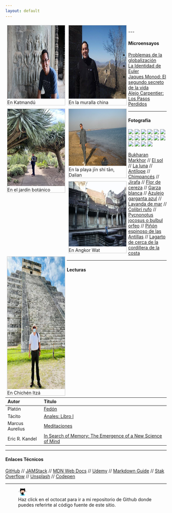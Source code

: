 ```yaml
---
layout: default
---
```

<head>
<style>
div.gallery {
  margin: 5px;
  border: 1px solid #ccc;
  float: left;
  width: 180px;
}

div.gallery:hover {
  border: 1px solid #777;
}

div.gallery img {
  width: 100%;
  height: auto;
}

div.desc {
  padding: 15px;
  text-align: center;
}
</style>
</head>
<body>
<div class="gallery">
  <a target="_blank" href="/assets/images/en_Katmandu.jpg">
    <img src="/assets/images/en_Katmandu.jpg" alt="En Katmandú" width="304" height="228">
  </a>
  <div class="desc">En Katmandú</div>
</div>

<div class="gallery">
  <a target="_blank" href="/assets/images/en_la_muralla.jpg">
    <img src="/assets/images/en_la_muralla.jpg" alt="En la muralla china" width="304" height="228">
  </a>
  <div class="desc">En la muralla china</div>
</div>

<div class="gallery">
  <a target="_blank" href="/assets/images/en_el_botanico.jpg">
    <img src="/assets/images/en_el_botanico.jpg" alt="En el jardín botánico">
  </a>
  <div class="desc">En el jardín botánico</div>
</div>

<div class="gallery">
  <a target="_blank" href="/assets/images/en_la_playa_Jinshitan_Dalian.jpg">
    <img src="/assets/images/en_la_playa_Jinshitan_Dalian.jpg" alt="jīn shí tān" width="314" height="177">
  </a>
  <div class="desc">En la playa jīn shí tān, Dalian</div>
</div>

<div class="gallery">
  <a target="_blank" href="/assets/images/en_angkor_wat.jpg">
    <img src="/assets/images/en_angkor_wat.jpg" alt="En Angkor Wat" width="302" height="202">
  </a>
  <div class="desc">En Angkor Wat</div>
</div>

<div class="gallery">
  <a target="_blank" href="/assets/images/en_chichen_itza.jpg">
    <img src="/assets/images/en_chichen_itza.jpg" alt="En Chichén Itzá" width="312" height="412">
  </a>
  <div class="desc">En Chichén Itzá</div>
</div>
</body>

<br>
---

#### Microensayos

- [Problemas de la globalización](/blog/problemas-de-la-globalizacion.md)
- [La Identidad de Euler](/blog/la-identidad-de-euler.md)
- [Jaques Monod: El segundo secreto de la vida](/blog/Jaques_Monod.html)
- [Alejo Carpentier: Los Pasos Perdidos](/blog/Alejo_Carpentier.md)

---

#### Fotografía

<section>
  <img src="https://unsplash.it/700/345?random=1" />
  <img src="https://unsplash.it/700/550?random=2" />
  <img src="https://unsplash.it/700/450?random=3" />
  <img src="https://unsplash.it/700/500?image=421" />
  <img src="https://unsplash.it/700/300?image=455" />
  <img src="https://unsplash.it/700/150?image=406" />
  <img src="https://unsplash.it/700?image=594" />
  <img src="https://unsplash.it/700/450?image=417" />
  <img src="https://unsplash.it/700/400?image=410" />
  <img src="https://unsplash.it/700/550?image=582" />
  <img src="https://unsplash.it/700/175?image=591" />
  <img src="https://unsplash.it/700/345?image=421" />
  <img src="https://unsplash.it/700/567?image=572" />
  <img src="https://unsplash.it/700/978?image=401" />
  <img src="https://unsplash.it/700/654?image=388" />
  <img src="https://unsplash.it/700/500?image=423" />
</section>

[Bukharan Markhor](/assets/gallery/Bukharan_markhor.jpg)
//
[El sol](/assets/gallery/El_sol.jpg)
//
[La luna](/assets/gallery/luna.jpg)
//
[Antílope](/assets/gallery/Antílope.jpg)
//
[Chimpancés](/assets/gallery/chimps_2.jpg)
//
[Jirafa](/assets/gallery/jirafa.jpg)
//
[Flor de cereza](/assets/gallery/flor_de_cereza.jpg)
//
[Garza blanca](/assets/gallery/Snowy-Egret.jpg)
//
[Azulejo garganta azul](/assets/gallery/Sialia-mexicana.jpg)
//
[Lavanda de mar](/assets/gallery/Sea-Lavender.jpg)
//
[Colibrí rufo](/assets/gallery/Rufous-Hummingbird.jpg)
//
[Pycnonotus jocosus o bulbul orfeo](/assets/gallery/Red-whiskered-bulbul.jpg)
//
[Piñón espinoso de las Antillas](/assets/gallery/Erythrina-corallodendron.jpg)
//
[Lagarto de cerca de la cordillera de la costa](/assets/gallery/Fence-Lizard.jpg)

---

#### Lecturas

| Autor    | Título|
| :----------- | :----------- |
|Platón      |[Fedón](/libros/fedon.md) |
|Tácito  |[Anales: Libro I](/libros/libro-i-anales-tacito.md) |
|Marcus Aurelius |[Meditaciones](/libros/meditacions.md) |
|Eric R. Kandel|[In Search of Memory: The Emergence of a New Science of Mind](https://vinaire.files.wordpress.com/2022/10/in-search-of-memory-by-kandel.pdf)|

---

#### Enlaces Técnicos

[GitHub](https://github.com/lampsacus/lampsacus.github.io)
//
[JAMStack](https://jamstack.org/)
//
[MDN Web Docs](https://developer.mozilla.org/en-US/)
//
[Udemy](https://www.udemy.com/)
//
[Markdown Guide](https://www.markdownguide.org)
//
[Stak Overflow](https://stackoverflow.com)
//
[Unsplash](https://unsplash.com/@ealeman)
//
[Codepen](https://codepen.io/)

---
<figure>
    <a href="https://github.com/lampsacus/lampsacus.github.io"><img src="/assets/images/octocat-icon.png"
         alt="Haz click en el octocat para ir a mi repositorio de Github."></a>
    <figcaption>Haz click en el octocat para ir a mi repositorio de Github donde puedes referirte al código fuente de este sitio.</figcaption>
</figure>
